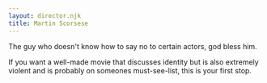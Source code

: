 ```yaml
---
layout: director.njk
title: Martin Scorsese
---
```


The guy who doesn't know how to say no to certain actors, god bless him.

If you want a well-made movie that discusses identity but is also extremely violent and is probably on someones must-see-list, this is your first stop.